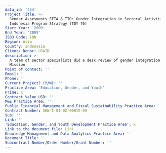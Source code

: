 ```yaml
---
data_id: '454'
Project Title: >-
  Gender Assesments STTA & TTO: Gender Integration in Sectoral Activities:
  Indonesia Program Strategy (TDY 76)
Start Year: '2009'
End Year: '2009'
ISO3 Code: IDN
Region: Asia
Country: Indonesia
Client/ Donor: USAID
description: >-
  A team of sector specialists did a desk review of gender integration in the
  Mission
Point of contact: ''
Email: ''
Phone: ''
Current Project? (Y/N): ''
Practice Area: 'Education, Gender, and Youth'
Prime: x
Contract Value USD: ''
M&E Practice Area: ''
Public Financial Management and Fiscal Sustainability Practice Area: ''
Contract Number: GEW-I-01-02-00019-00
Sub: ''
Link: ''
'Education, Gender, and Youth Development Practice Area': x
Link to the document file: Link
Knowledge Management and Data Analytics Practice Area: ''
Document Title: ''
Subcontract Number/Order Number/Grant Number: ''
---
```

